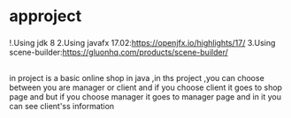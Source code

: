 # approject
### 
!.Using jdk 8
2.Using javafx 17.02:https://openjfx.io/highlights/17/
3.Using scene-builder:https://gluonhq.com/products/scene-builder/
##
in project is a basic online shop in java ,in ths project ,you can choose between you are manager or client
and if you choose client it goes to shop page and but if you choose manager it goes to manager page and in it you can see client'ss information


